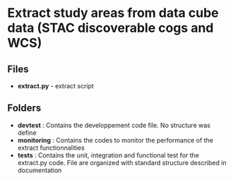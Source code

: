 # Extract study areas from data cube data (STAC discoverable cogs and WCS)

## Files

- **extract.py** - extract script

## Folders 
- **devtest** :
    Contains the developpement code file. No structure was define
- **monitoring** :
    Contains the codes to monitor the performance of the extract functionnalities
- **tests** :
    Contains the unit, integration and functional test for the extract.py code. File are organized with standard structure described in documentation

